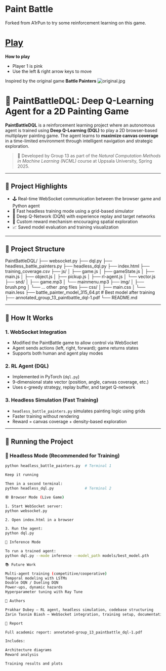 Paint Battle
=======

Forked from A1rPun to try some reinforcement learning on this game.

# [Play](https://A1rPun.github.io/PaintBattle)

**How to play**
- Player 1 is pink
- Use the left & right arrow keys to move

Inspired by the original game **Battle Painters**
![original.jpg](/img/original.jpg)

# 🎨 PaintBattleDQL: Deep Q-Learning Agent for a 2D Painting Game

**PaintBattleDQL** is a reinforcement learning project where an autonomous agent is trained using **Deep Q-Learning (DQL)** to play a 2D browser-based multiplayer painting game. The agent learns to **maximize canvas coverage** in a time-limited environment through intelligent navigation and strategic exploration.

> 🧠 Developed by Group 13 as part of the *Natural Computation Methods in Machine Learning (NCML)* course at Uppsala University, Spring 2025.

---

## 🚀 Project Highlights

- 🕹️ Real-time WebSocket communication between the browser game and Python agent
- 🧪 Fast headless training mode using a grid-based simulator
- 🧠 Deep Q-Network (DQN) with experience replay and target networks
- 🎯 Custom reward mechanism encouraging spatial exploration
- 📈 Saved model evaluation and training visualization

---

## 🧱 Project Structure
PaintBattleDQL/
├── websocket.py
├── dql.py
├── headless_battle_painters.py
├── headless_dql.py
├── index.html
├── training_coverage.csv
├── js/
│   ├── game.js
│   ├── gameState.js
│   ├── main.js
│   ├── object.js
│   ├── pickup.js
│   ├── rl-agent.js
│   └── vector.js
├── snd/
│   ├── game.mp3
│   └── mainmenu.mp3
├── img/
│   ├── brush.png
│   └── ... other .png files
├── css/
│   ├── main.css
│   └── main.less
├── battle_painter_model_315_64.pt      # Best model after training
├── annotated_group_13_paintbattle_dql-1.pdf
└── README.md


---

## 🧠 How It Works

### 1. WebSocket Integration

- Modified the PaintBattle game to allow control via WebSocket
- Agent sends actions (left, right, forward); game returns states
- Supports both human and agent play modes

### 2. RL Agent (DQL)

- Implemented in PyTorch (`dql.py`)
- 9-dimensional state vector (position, angle, canvas coverage, etc.)
- Uses ε-greedy strategy, replay buffer, and target Q-network

### 3. Headless Simulation (Fast Training)

- `headless_battle_painters.py` simulates painting logic using grids
- Faster training without rendering
- Reward = canvas coverage + density-based exploration

---

## 🧪 Running the Project

### 🔁 Headless Mode (Recommended for Training)

```bash
python headless_battle_painters.py  # Terminal 1

Keep it running

Then in a second terminal:
python headless_dql.py              # Terminal 2

🕸️ Browser Mode (Live Game)

1. Start WebSocket server:
python websocket.py

2. Open index.html in a browser

3. Run the agent:
python dql.py

🧪 Inference Mode

To run a trained agent:
python dql.py --mode inference --model_path models/best_model.pth

📚 Future Work

Multi-agent training (competitive/cooperative)
Temporal modeling with LSTMs
Double DQN / Dueling DQN
Power-ups, dynamic hazards
Hyperparameter tuning with Ray Tune

👥 Authors

Prakhar Dubey – RL agent, headless simulation, codebase structuring
Zarin Tasnim Biash – WebSocket integration, training setup, documentation

📄 Report

Full academic report: annotated-group_13_paintbattle_dql-1.pdf

Includes:

Architecture diagrams
Reward analysis

Training results and plots
